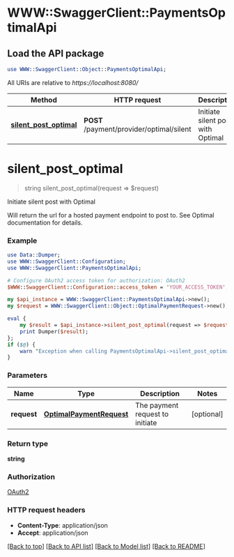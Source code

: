 # WWW::SwaggerClient::PaymentsOptimalApi

## Load the API package
```perl
use WWW::SwaggerClient::Object::PaymentsOptimalApi;
```

All URIs are relative to *https://localhost:8080/*

Method | HTTP request | Description
------------- | ------------- | -------------
[**silent_post_optimal**](PaymentsOptimalApi.md#silent_post_optimal) | **POST** /payment/provider/optimal/silent | Initiate silent post with Optimal


# **silent_post_optimal**
> string silent_post_optimal(request => $request)

Initiate silent post with Optimal

Will return the url for a hosted payment endpoint to post to. See Optimal documentation for details.

### Example 
```perl
use Data::Dumper;
use WWW::SwaggerClient::Configuration;
use WWW::SwaggerClient::PaymentsOptimalApi;

# Configure OAuth2 access token for authorization: OAuth2
$WWW::SwaggerClient::Configuration::access_token = 'YOUR_ACCESS_TOKEN';

my $api_instance = WWW::SwaggerClient::PaymentsOptimalApi->new();
my $request = WWW::SwaggerClient::Object::OptimalPaymentRequest->new(); # OptimalPaymentRequest | The payment request to initiate

eval { 
    my $result = $api_instance->silent_post_optimal(request => $request);
    print Dumper($result);
};
if ($@) {
    warn "Exception when calling PaymentsOptimalApi->silent_post_optimal: $@\n";
}
```

### Parameters

Name | Type | Description  | Notes
------------- | ------------- | ------------- | -------------
 **request** | [**OptimalPaymentRequest**](OptimalPaymentRequest.md)| The payment request to initiate | [optional] 

### Return type

**string**

### Authorization

[OAuth2](../README.md#OAuth2)

### HTTP request headers

 - **Content-Type**: application/json
 - **Accept**: application/json

[[Back to top]](#) [[Back to API list]](../README.md#documentation-for-api-endpoints) [[Back to Model list]](../README.md#documentation-for-models) [[Back to README]](../README.md)


